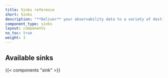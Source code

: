 ```yaml
---
title: Sinks reference
short: Sinks
description: "**Deliver** your observability data to a variety of destinations"
component_type: sinks
layout: components
no_toc: true
weight: 3
---
```


## Available sinks

{{< components "sink" >}}
